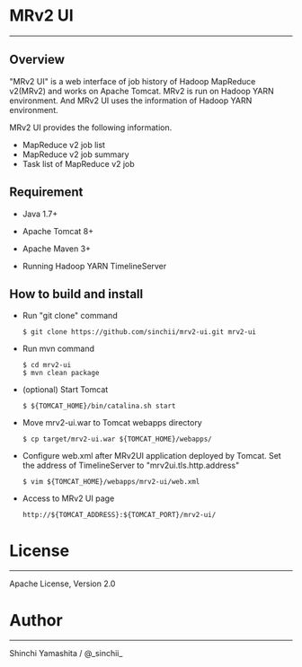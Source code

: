 # MRv2 UI 
--------------------------------------------------------------

## Overview

"MRv2 UI" is a web interface of job history of Hadoop MapReduce v2(MRv2) and works on Apache Tomcat.
MRv2 is run on Hadoop YARN environment. And MRv2 UI uses the information of Hadoop YARN environment.

MRv2 UI provides the following information.

  * MapReduce v2 job list
  * MapReduce v2 job summary
  * Task list of MapReduce v2 job

## Requirement

* Java 1.7+
* Apache Tomcat 8+
* Apache Maven 3+

* Running Hadoop YARN TimelineServer

## How to build and install

  * Run "git clone" command

        $ git clone https://github.com/sinchii/mrv2-ui.git mrv2-ui

  * Run mvn command

        $ cd mrv2-ui
        $ mvn clean package

  * (optional) Start Tomcat

        $ ${TOMCAT_HOME}/bin/catalina.sh start

  * Move mrv2-ui.war to Tomcat webapps directory

        $ cp target/mrv2-ui.war ${TOMCAT_HOME}/webapps/

  * Configure web.xml after MRv2UI application deployed by Tomcat. 
  Set the address of TimelineServer to "mrv2ui.tls.http.address"

        $ vim ${TOMCAT_HOME}/webapps/mrv2-ui/web.xml

  * Access to MRv2 UI page

        http://${TOMCAT_ADDRESS}:${TOMCAT_PORT}/mrv2-ui/

# License
---------------------------------------------------------------------------

Apache License, Version 2.0


# Author
-----------

Shinchi Yamashita / @\_sinchii\_